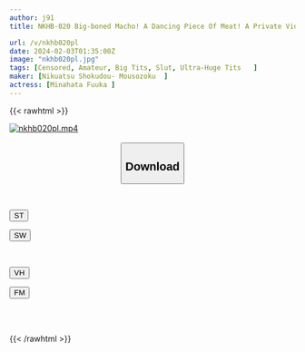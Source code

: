 ```yaml
---
author: j91
title: NKHB-020 Big-boned Macho! A Dancing Piece Of Meat! A Private Video With A K-cup Active Wrestling Club Member Who Has An Overabundance Of Sexual Desire.

url: /v/nkhb020pl
date: 2024-02-03T01:35:00Z
image: "nkhb020pl.jpg"
tags: [Censored, Amateur, Big Tits, Slut, Ultra-Huge Tits	]
maker: [Nikuatsu Shokudou- Mousozoku  ]
actress: [Minahata Fuuka ]
---
```



{{< rawhtml >}}

<div class="video" data-videoid="6WllvlQkBpt9aBY">
    <a href="javascript:;">
        <img src="/v/nkhb020pl/nkhb020pl.jpg" width="WIDTH" height="HEIGHT" alt="nkhb020pl.mp4" loading="lazy">
    </a>
</div>

<script type="text/javascript" src="https://j91.asia/asset/on-demand-st.js"></script>

<br>
  <link rel="stylesheet" href="https://j91.asia/asset/bs5.css">
  
  <center>
  <button class="btn btn-primary" type="button" data-bs-toggle="collapse" data-bs-target=".multi-collapse" aria-expanded="false" aria-controls="multiCollapseExample1 multiCollapseExample2"><h2>Download</h2></button></center>
</p>
<div class="row">
  <div class="col">
    <div class="collapse multi-collapse" id="multiCollapseExample1">
      <div class="card card-body">
	      	      <br>
<div class="buttons">  
<p><a href="https://streamtape.to/v/6WllvlQkBpt9aBY" target="_blank"><button class="btn-hover color-3"><i class="fa fa-download"></i> ST</button></a></p>
<p><a href="https://flaswish.com/njkxkar77wx4" target="_blank"><button class="btn-hover color-2"><i class="fa fa-download"></i> SW</button></a></p></div>
    </div>
  </div>
</div>
  <div class="col">
    <div class="collapse multi-collapse" id="multiCollapseExample2">
      <div class="card card-body">
	      <br>
<div class="buttons">
<p><a href="javascript:;" target="_blank"><button class="btn-hover color-9"><i class="fa fa-download"></i> VH</button></a></p>
<p><a href="javascript:;"><button class="btn-hover color-8"><i class="fa fa-download"></i> FM</button></a></p></div>
<br><br>
      </div>
    </div>
  </div>
</div>

{{< /rawhtml >}}